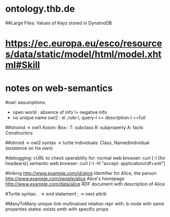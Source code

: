 # ontology.thb.de 
##Large Files: Values of Keys stored in DynamoDB
# https://ec.europa.eu/esco/resources/data/static/model/html/model.xhtml#Skill
# notes on web-semantics

#owl: 
assumptions:
- open world : absence of info != negative info
- no unique name 
owl2 : el ,rule-l, query-l <= description-l <=full 

##shoind -> owl1
Axiom: 
Box:: T: subclass R: subproperty A: facts
Constructors

##shroid -> owl2
syntax -> turtle
Individuals: Class, NamedIndividual (existence on his own)


#debugging: 
cURL to check operability for:
normal web browser: curl [-I (for headears)] <url>
semantic web browser: curl [-I -H "accept: application/rdf+xml"] <url>

#linking
http://www.example.com/id/alice
Identifier for Alice, the person
http://www.example.com/people/alice
Alice's homepage
http://www.example.com/data/alice
RDF document with description of Alice

#Turtle syntax: 
. -> end statement
; -> next attrib

#ManyToMany unique-link
multivalued relation repr with: b-node with same properties
states: exists smth with specific props